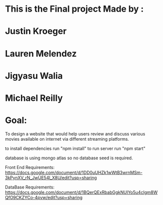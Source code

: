 # This is the Final project Made by : 
# Justin Kroeger
# Lauren Melendez
# Jigyasu Walia
# Michael Reilly


# Goal:
To design a website that would help users review and discuss various movies available on internet via different streaming platforms.


to install dependencies run "npm install"
to run server run "npm start"

database is using mongo atlas so no database seed is required.

Front End Requirements: https://docs.google.com/document/d/1DD0uUHZk1wWtB3wrnMSm-3kPynXV_rN_JwUE54l_X8U/edit?usp=sharing

DataBase Requirements: https://docs.google.com/document/d/1BQerQExRbabGgkNUIYo5u4cIgm8WQfO9CKZYCo-4pvw/edit?usp=sharing
